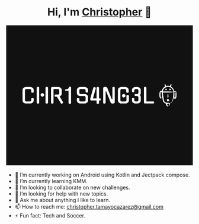 <h1 align="center">Hi, I'm <a href="https://aristi.dev">Christopher</a> 👋</h1>
</div>
<img src="https://github.com/chr1s4ng3l/chr1s4ng3l/blob/main/chr1s4ng3l-low-resolution-color-logo.png">

- 🔭 I’m currently working on Android using Kotlin and Jectpack compose.
- 🌱 I’m currently learning KMM.
- 👯 I’m looking to collaborate on new challenges.
- 🤔 I’m looking for help with new topics.
- 💬 Ask me about anything I like to learn.
- 📫 How to reach me: christopher.tamayocazarez@gmail.com
- ⚡ Fun fact: Tech and Soccer.

